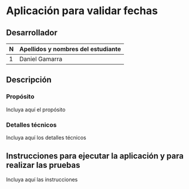 # Aplicación para validar fechas
## Desarrollador
| N | Apellidos y nombres del estudiante |
|---|------------------------------------|
| 1 | Daniel Gamarra                     |

## Descripción
### Propósito
Incluya aquí el propósito
### Detalles técnicos
Incluya aquí los detalles técnicos

## Instrucciones para ejecutar la aplicación y para realizar las pruebas
Incluya aquí las instrucciones

